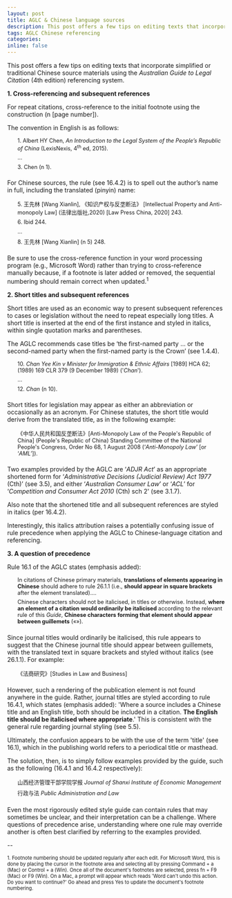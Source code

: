 ```yaml
---
layout: post
title: AGLC & Chinese language sources
description: This post offers a few tips on editing texts that incorporate simplified or traditional Chinese source materials using the <em>Australian Guide to Legal Citation</em> (AGLC4) referencing system. 
tags: AGLC Chinese referencing
categories: 
inline: false
---
```


This post offers a few tips on editing texts that incorporate simplified or traditional Chinese source materials using the _Australian Guide to Legal Citation_ (4th edition) referencing system.

**1. Cross-referencing and subsequent references**

For repeat citations, cross-reference to the initial footnote using the construction (n [page number]).  

The convention in English is as follows:  

<ul>
<li style="list-style-type:none;padding-bottom:.5em;font-size:90%">
	1. Albert HY Chen, <em>An Introduction to the Legal System of the People’s Republic of China</em> (LexisNexis, 4<sup>th</sup> ed, 2015).
	</li>
<li style="list-style-type:none;padding-bottom:.5em;font-size:90%">
	…
</li>
<li style="list-style-type:none;padding-bottom:.5em;font-size:90%">
	3. Chen (n 1).
</li>
</ul>

For Chinese sources, the rule (see 16.4.2) is to spell out the author’s name in full, including the translated (pinyin) name:

<ul>
<li style="list-style-type:none;padding-bottom:.5em;font-size:90%">
	5. 王先林 [Wang Xianlin], 《知识产权与反垄断法》 [Intellectual Property and Anti-monopoly Law] (法律出版社,2020) [Law Press China, 2020] 243.
</li>
<li style="list-style-type:none;padding-bottom:.5em;font-size:90%">
    6. Ibid 244.  
</li>
<li style="list-style-type:none;padding-bottom:.5em;font-size:90%">
    …
</li>
<li style="list-style-type:none;padding-bottom:.5em;font-size:90%">
    8. 王先林 [Wang Xianlin] (n 5) 248.
</li>
</ul>

Be sure to use the cross-reference function in your word processing program (e.g., Microsoft Word) rather than trying to cross-reference manually because, if a footnote is later added or removed, the sequential numbering should remain correct when updated.<sup>1</sup>

**2. Short titles and subsequent references**

Short titles are used as an economic way to present subsequent references to cases or legislation without the need to repeat especially long titles. A short title is inserted at the end of the first instance and styled in italics, within single quotation marks and parentheses.

The AGLC recommends case titles be ‘the first-named party ... or the second-named party when the first-named party is the Crown’ (see 1.4.4).

<ul>
<li style="list-style-type:none;padding-bottom:.5em;font-size:90%">
	10. <em>Chan Yee Kin v Minister for Immigration & Ethnic Affairs</em> [1989] HCA 62; (1989) 169 CLR 379 (9 December 1989) ('<em>Chan</em>').
</li>
<li style="list-style-type:none;padding-bottom:.5em;font-size:90%">
	…
</li>
<li style="list-style-type:none;padding-bottom:.5em;font-size:90%">
	12. <em>Chan</em> (n 10).
</li>
</ul>

Short titles for legislation may appear as either an abbreviation or occasionally as an acronym. For Chinese statutes, the short title would derive from the translated title, as in the following example:

<ul>
<li style="list-style-type:none;padding-bottom:.5em;font-size:90%">
	《中华人民共和国反垄断法》[Anti-Monopoly Law of the People's Republic of China] (People's Republic of China) Standing Committee of the National People's Congress, Order No 68, 1 August 2008 (‘<em>Anti-Monopoly Law</em>’ [or ‘<em>AML</em>’]).
</li>
</ul>

Two examples provided by the AGLC are ‘_ADJR Act_’ as an appropriate shortened form for ‘_Administrative Decisions (Judicial Review) Act 1977_ (Cth)’ (see 3.5), and either ‘_Australian Consumer Law_’ or ‘_ACL_’ for ‘_Competition and Consumer Act 2010_ (Cth) sch 2' (see 3.1.7).

Also note that the shortened title and all subsequent references are styled in italics (per 16.4.2).

Interestingly, this italics attribution raises a potentially confusing issue of rule precedence when applying the AGLC to Chinese-language citation and referencing.

**3. A question of precedence**

Rule 16.1 of the AGLC states (emphasis added):

<ul>
<li style="list-style-type:none;padding-bottom:.5em;font-size:90%">
	In citations of Chinese primary materials, <strong>translations of elements appearing in Chinese</strong> should adhere to rule 26.1.1 (i.e., <strong>should appear in square brackets</strong> after the element translated).… 
</li>
<li style="list-style-type:none;padding-bottom:.5em;font-size:90%">
	Chinese characters should not be italicised, in titles or otherwise. Instead, <strong>where an element of a citation would ordinarily be italicised</strong> according to the relevant rule of this <em>Guide</em>, <strong>Chinese characters forming that element should appear between guillemets</strong> («»).
</li>
</ul>

Since journal titles would ordinarily be italicised, this rule appears to suggest that the Chinese journal title should appear between guillemets, with the translated text in square brackets and styled without italics (see 26.1.1). For example:

<ul>
<li style="list-style-type:none;padding-bottom:.5em;font-size:90%">
    《法商研究》[Studies in Law and Business]
</li>
</ul>

However, such a rendering of the publication element is not found anywhere in the guide. Rather, journal titles are styled according to rule 16.4.1, which states (emphasis added): 'Where a source includes a Chinese title and an English title, both should be included in a citation. **The English title should be italicised where appropriate**.' This is consistent with the general rule regarding journal styling (see 5.5).

Ultimately, the confusion appears to be with the use of the term 'title' (see 16.1), which in the publishing world refers to a periodical title or masthead.  

The solution, then, is to simply follow examples provided by the guide, such as the following (16.4.1 and 16.4.2 respectively):

<ul>
<li style="list-style-type:none;padding-bottom:.5em;font-size:90%">
    山西经济管理干部学院学报 <em>Journal of Shanxi Institute of Economic Management</em>
</li>
<li style="list-style-type:none;padding-bottom:.5em;font-size:90%">  
    行政与法 <em>Public Administration and Law</em>
</li>
</ul>

Even the most rigorously edited style guide can contain rules that may sometimes be unclear, and their interpretation can be a challenge. Where questions of precedence arise, understanding where one rule may override another is often best clarified by referring to the examples provided.

--

<span style="font-size:80%">1. Footnote numbering should be updated regularly after each edit. For Microsoft Word, this is done by placing the cursor in the footnote area and selecting all by pressing Command + a (Mac) or Control + a (Win). Once all of the document's footnotes are selected, press fn + F9 (Mac) or F9 (Win). On a Mac, a prompt will appear which reads 'Word can't undo this action. Do you want to continue?' Go ahead and press Yes to update the document's footnote numbering.</span>